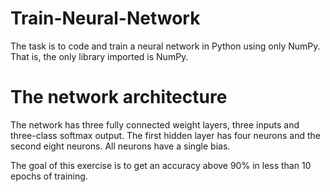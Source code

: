 # Train-Neural-Network
The task is to code and train a neural network in Python using only NumPy.
That is, the only library imported is NumPy.

# The network architecture
The network has three fully connected weight layers, three inputs and three-class softmax output. 
The first hidden layer has four neurons and the second eight neurons. 
All neurons have a single bias. 

The goal of this exercise is to get an accuracy above 90% in less than 10 epochs of training.

